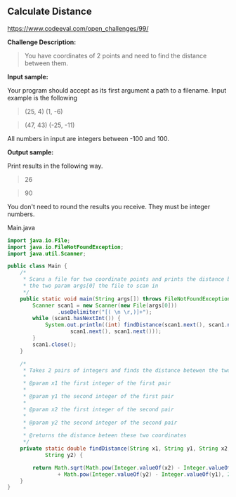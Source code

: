 Calculate Distance
-------------------
https://www.codeeval.com/open_challenges/99/

**Challenge Description:**

>You have coordinates of 2 points and need to find the distance between them.

**Input sample:**

Your program should accept as its first argument a path to a filename. Input example is the following

> (25, 4) (1, -6)

> (47, 43) (-25, -11)

All numbers in input are integers between -100 and 100.

**Output sample:**

Print results in the following way.

> 26

> 90

You don't need to round the results you receive. They must be integer numbers. 

Main.java
```java
import java.io.File;
import java.io.FileNotFoundException;
import java.util.Scanner;

public class Main {
	/*
	 * Scans a file for two coordinate points and prints the distance between
	 * the two param args[0] the file to scan in
	 */
	public static void main(String args[]) throws FileNotFoundException {
		Scanner scan1 = new Scanner(new File(args[0]))
				.useDelimiter("[( \n \r,)]+");
		while (scan1.hasNextInt()) {
			System.out.println((int) findDistance(scan1.next(), scan1.next(),
					scan1.next(), scan1.next()));
		}
		scan1.close();
	}

	/*
	 * Takes 2 pairs of integers and finds the distance betewen the two
	 * 
	 * @param x1 the first integer of the first pair
	 * 
	 * @param y1 the second integer of the first pair
	 * 
	 * @param x2 the first integer of the second pair
	 * 
	 * @param y2 the second integer of the second pair
	 * 
	 * @returns the distance beteen these two coordinates
	 */
	private static double findDistance(String x1, String y1, String x2,
			String y2) {

		return Math.sqrt(Math.pow(Integer.valueOf(x2) - Integer.valueOf(x1), 2)
				+ Math.pow(Integer.valueOf(y2) - Integer.valueOf(y1), 2));
	}
}
```

